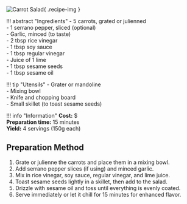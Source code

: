 ![Carrot Salad](../images/carrot-salad.jpg){ .recipe-img }

!!! abstract "Ingredients"
    - 5 carrots, grated or julienned  
    - 1 serrano pepper, sliced (optional)  
    - Garlic, minced (to taste)  
    - 2 tbsp rice vinegar  
    - 1 tbsp soy sauce  
    - 1 tbsp regular vinegar  
    - Juice of 1 lime  
    - 1 tbsp sesame seeds  
    - 1 tbsp sesame oil  

!!! tip "Utensils"
    - Grater or mandoline  
    - Mixing bowl  
    - Knife and chopping board  
    - Small skillet (to toast sesame seeds)  

!!! info "Information"
    **Cost:** $  
    **Preparation time:** 15 minutes  
    **Yield:** 4 servings (150g each)  

## Preparation Method

1. Grate or julienne the carrots and place them in a mixing bowl.  
2. Add serrano pepper slices (if using) and minced garlic.  
3. Mix in rice vinegar, soy sauce, regular vinegar, and lime juice.  
4. Toast sesame seeds lightly in a skillet, then add to the salad.  
5. Drizzle with sesame oil and toss until everything is evenly coated.  
6. Serve immediately or let it chill for 15 minutes for enhanced flavor.  
